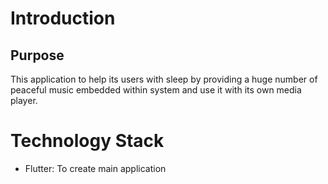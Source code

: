 # Introduction


## Purpose


This application to help its users with sleep by providing a huge number of peaceful music embedded within system and use it with its own media player.

# Technology Stack


* Flutter: To create main application

